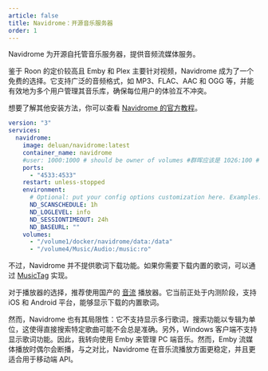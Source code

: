 ```yaml
---
article: false
title: Navidrome：开源音乐服务器
order: 1
---
```


Navidrome 为开源自托管音乐服务器，提供音频流媒体服务。

鉴于 Roon 的定价较高且 Emby 和 Plex 主要针对视频，Navidrome 成为了一个免费的选择。它支持广泛的音频格式，如 MP3、FLAC、AAC 和 OGG 等，并能有效地为多个用户管理其音乐库，确保每位用户的体验互不冲突。

想要了解其他安装方法，你可以查看 [Navidrome 的官方教程](https://www.navidrome.org/docs/installation/docker/)。

```yml
version: "3"
services:
  navidrome:
    image: deluan/navidrome:latest
    container_name: navidrome
    #user: 1000:1000 # should be owner of volumes #群晖应该是 1026:100 # 使用 `id 用户名` 可以查看代码
    ports:
      - "4533:4533"
    restart: unless-stopped
    environment:
      # Optional: put your config options customization here. Examples:
      ND_SCANSCHEDULE: 1h
      ND_LOGLEVEL: info
      ND_SESSIONTIMEOUT: 24h
      ND_BASEURL: ""
    volumes:
      - "/volume1/docker/navidrome/data:/data"
      - "/volume4/Music/Audio:/music:ro"
```

不过，Navidrome 并不提供歌词下载功能。如果你需要下载内置的歌词，可以通过 [MusicTag](https://www.cnblogs.com/vinlxc/p/11347744.html) 实现。

对于播放器的选择，推荐使用国产的 [音流](https://aqzscn.cn/archives/stream-music-versions) 播放器。它当前正处于内测阶段，支持 iOS 和 Android 平台，能够显示下载的内置歌词。

然而，Navidrome 也有其局限性：它不支持显示多行歌词，搜索功能以专辑为单位，这使得直接搜索特定歌曲可能不会总是准确。另外，Windows 客户端不支持显示歌词功能。因此，我转向使用 Emby 来管理 PC 端音乐。然而，Emby 流媒体播放时偶尔会断播，与之对比，Navidrome 在音乐流播放方面更稳定，并且更适合用于移动端 API。
